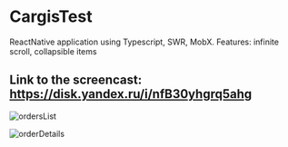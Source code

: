 # CargisTest
ReactNative application using Typescript, SWR, MobX. Features: infinite scroll, collapsible items
## Link to the screencast: https://disk.yandex.ru/i/nfB30yhgrq5ahg

![ordersList](https://github.com/Matthew3dg/CargisTest/assets/77012762/bd45cb30-5243-4397-b338-55d68215f2a4)

![orderDetails](https://github.com/Matthew3dg/CargisTest/assets/77012762/5671c6fa-2d26-42c9-9081-7d00284b780b)
